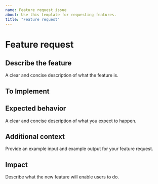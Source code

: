 ```yaml
---
name: Feature request issue
about: Use this template for requesting features.
title: "Feature request"
---
```

# Feature request

## Describe the feature
A clear and concise description of what the feature is.

## To Implement

## Expected behavior
A clear and concise description of what you expect to happen.

## Additional context
Provide an example input and example output for your feature request.

## Impact
Describe what the new feature will enable users to do.
